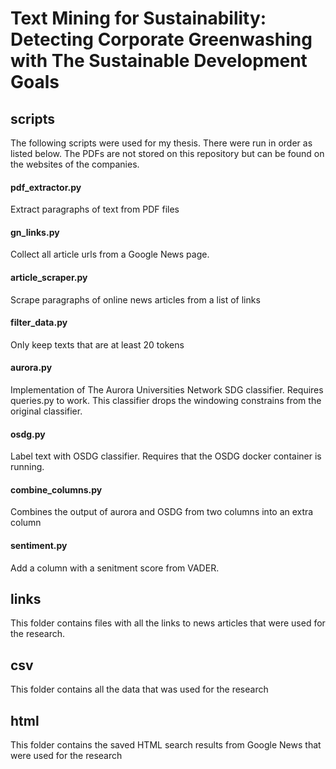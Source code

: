 # Text Mining for Sustainability: Detecting Corporate Greenwashing with The Sustainable Development Goals

## scripts
The following scripts were used for my thesis.
There were run in order as listed below.
The PDFs are not stored on this repository but can be found on the websites of the companies.

#### pdf_extractor.py
Extract paragraphs of text from PDF files

#### gn_links.py
Collect all article urls from a Google News page.

#### article_scraper.py
Scrape paragraphs of online news articles from a list of links

#### filter_data.py
Only keep texts that are at least 20 tokens

#### aurora.py
Implementation of The Aurora Universities Network SDG classifier.
Requires queries.py to work. This classifier drops the windowing constrains from the original classifier.

#### osdg.py
Label text with OSDG classifier. Requires that the OSDG docker container is running.

#### combine_columns.py
Combines the output of aurora and OSDG from two columns into an extra column

#### sentiment.py
Add a column with a senitment score from VADER.

## links
This folder contains files with all the links to news articles that were used for the research.

## csv
This folder contains all the data that was used for the research

## html
This folder contains the saved HTML search results from Google News that were used for the research
